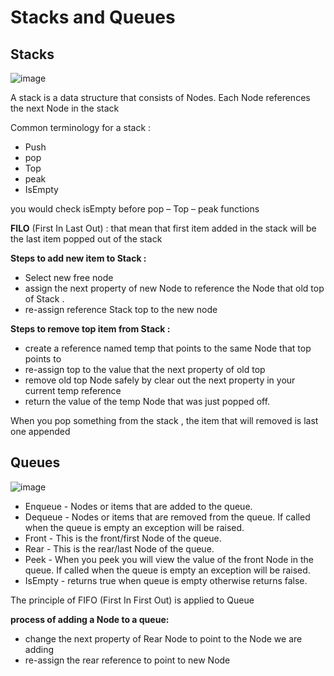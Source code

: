 # Stacks and Queues

## Stacks

![image](https://codefellows.github.io/common_curriculum/data_structures_and_algorithms/Code_401/class-10/resources/images/stack1.PNG)

A stack is a data structure that consists of Nodes. Each Node references the next Node in the stack

Common terminology for a stack :
- Push 
- pop 
- Top 
- peak 
- IsEmpty

you would check isEmpty before pop – Top – peak functions

**FILO** (First In Last Out) : that mean that first item added in the stack will be the last item popped out of the stack

**Steps to add new item to Stack :**
- Select new free node 
- assign the next property of new Node to reference the Node that old top of Stack .
- re-assign reference Stack top to the new node

**Steps to remove top item from Stack :**
- create a reference named temp that points to the same Node that top points to
- re-assign top to the value that the next property of old top
- remove old top Node safely by clear out the next property in your current temp reference
- return the value of the temp Node that was just popped off.

When you pop something from the stack , the item that will removed is last one appended


 ## Queues

 ![image](https://codefellows.github.io/common_curriculum/data_structures_and_algorithms/Code_401/class-10/resources/images/Queue.PNG)

- Enqueue - Nodes or items that are added to the queue.
- Dequeue - Nodes or items that are removed from the queue. If called when the queue is empty an exception will be raised.
- Front - This is the front/first Node of the queue.
- Rear - This is the rear/last Node of the queue.
- Peek - When you peek you will view the value of the front Node in the queue. If called when the queue is empty an exception will be raised.
- IsEmpty - returns true when queue is empty otherwise returns false.

The principle of FIFO (First In First Out) is applied to Queue 

**process of adding a Node to a queue:**
- change the next property of Rear Node to point to the Node we are adding
- re-assign the rear reference to point to new Node

